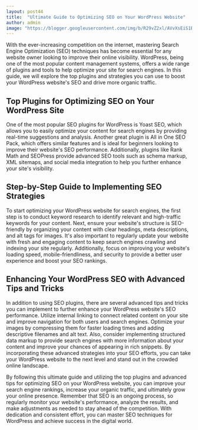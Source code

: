 ```yaml
---
layout: post44
title:  "Ultimate Guide to Optimizing SEO on Your WordPress Website"
author: admin
image: "https://blogger.googleusercontent.com/img/b/R29vZ2xl/AVvXsEiS1BoSmTcVqqh7A4aFWcDrcAZhviQGNdLdKWPLSdbBriMTzg7f7-hTNUBeeX1Zl5fYXaSREegdRYGHZY264nFvBIoUpIyLTq68exqlyJDjwZRKioq1-otTHwCMCPTy3BVb7lb8IiEJq_t_Kiux5uf_kHgKyuLyum0eAoW7xZJsc8ahm6OBRb_OxOkhdObd/s1600/20240512_220949.jpg"
---
```



<p>With the ever-increasing competition on the internet, mastering Search Engine Optimization (SEO) techniques has become essential for any website owner looking to improve their online visibility. WordPress, being one of the most popular content management systems, offers a wide range of plugins and tools to help optimize your site for search engines. In this guide, we will explore the top plugins and strategies you can use to boost your WordPress website's SEO and drive more organic traffic.</p>
<h2>Top Plugins for Optimizing SEO on Your WordPress Site</h2>
<p>One of the most popular SEO plugins for WordPress is Yoast SEO, which allows you to easily optimize your content for search engines by providing real-time suggestions and analysis. Another great plugin is All in One SEO Pack, which offers similar features and is ideal for beginners looking to improve their website's SEO performance. Additionally, plugins like Rank Math and SEOPress provide advanced SEO tools such as schema markup, XML sitemaps, and social media integration to help you further enhance your site's visibility.</p>
<h2>Step-by-Step Guide to Implementing SEO Strategies</h2>
<p>To start optimizing your WordPress website for search engines, the first step is to conduct keyword research to identify relevant and high-traffic keywords for your content. Next, ensure your website's structure is SEO-friendly by organizing your content with clear headings, meta descriptions, and alt tags for images. It's also important to regularly update your website with fresh and engaging content to keep search engines crawling and indexing your site regularly. Additionally, focus on improving your website's loading speed, mobile-friendliness, and security to provide a better user experience and boost your SEO rankings.</p>
<h2>Enhancing Your WordPress SEO with Advanced Tips and Tricks</h2>
<p>In addition to using SEO plugins, there are several advanced tips and tricks you can implement to further enhance your WordPress website's SEO performance. Utilize internal linking to connect related content on your site and improve navigation for both users and search engines. Optimize your images by compressing them for faster loading times and adding descriptive filenames and alt text. Also, consider implementing structured data markup to provide search engines with more information about your content and improve your chances of appearing in rich snippets. By incorporating these advanced strategies into your SEO efforts, you can take your WordPress website to the next level and stand out in the crowded online landscape.</p>
<p>By following this ultimate guide and utilizing the top plugins and advanced tips for optimizing SEO on your WordPress website, you can improve your search engine rankings, increase your organic traffic, and ultimately grow your online presence. Remember that SEO is an ongoing process, so regularly monitor your website's performance, analyze the results, and make adjustments as needed to stay ahead of the competition. With dedication and consistent effort, you can master SEO techniques for WordPress and achieve success in the digital world.</p>

